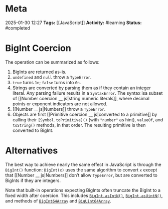 # Meta
2025-01-30 12:27
**Tags:** [[JavaScript]]
**Activity:** #learning 
**Status:** #completed 

# BigInt Coercion
The operation can be summarized as follows:
1. BigInts are returned as-is.
2. `undefined` and `null` throw a `TypeError`.
3. `true` turns `1n`; `false` turns into `0n`.
4. Strings are converted by parsing them as if they contain an integer literal. Any parsing failure results in a `SyntaxError`. The syntax isa subset of [[Number coercion __ js|string numeric literals]], where decimal points or exponent indicators are not allowed.
5. [[Number __ js|Numbers]] throw a `TypeError`.
6. Objects are first [[Primitive coercion __ js|converted to a primitive]] by calling their `[Symbol.toPrimitive]()` (with `"number"` as hint), `valueOf`, and `toString()` methods, in that order. The resulting primitive is then converted to BigInt.

# Alternatives
The best way to achieve nearly the same effect in JavaScript is through the `BigInt()` function: `BigInt(x)` uses the same algorithm to convert `x` except that [[Number __ js|Numbers]] don’t allow `TypeError`, but are converted to BigInts if they are integers.

Note that built-in operations expecting BigInts often truncate the BigInt to a fixed width after coercion. This includes [`BigInt.asIntN()`](BigInt.asIntN()), [`BigInt.asUintN()`](BigInt.asUintN()), and methods of [`BigInt64Array`](BigInt64Array) and [`BigUint64Array`](BigUint64Array).